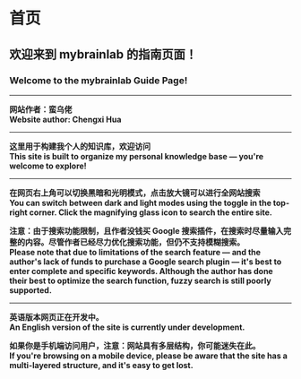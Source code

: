 # 首页

## 欢迎来到 mybrainlab 的指南页面！
### Welcome to the mybrainlab Guide Page!

---

**网站作者：蛮乌佬**  
**Website author: Chengxi Hua**

---

**这里用于构建我个人的知识库，欢迎访问**  
**This site is built to organize my personal knowledge base — you're welcome to explore!**

---

**在网页右上角可以切换黑暗和光明模式，点击放大镜可以进行全网站搜索**  
**You can switch between dark and light modes using the toggle in the top-right corner. Click the magnifying glass icon to search the entire site.**

**注意：由于搜索功能限制，且作者没钱买 Google 搜索插件，在搜索时尽量输入完整的内容。尽管作者已经尽力优化搜索功能，但仍不支持模糊搜索。**  
**Please note that due to limitations of the search feature — and the author's lack of funds to purchase a Google search plugin — it's best to enter complete and specific keywords. Although the author has done their best to optimize the search function, fuzzy search is still poorly supported.**

---

**英语版本网页正在开发中。**  
**An English version of the site is currently under development.**

**如果你是手机端访问用户，注意：网站具有多层结构，你可能迷失在此。**  
**If you're browsing on a mobile device, please be aware that the site has a multi-layered structure, and it's easy to get lost.**